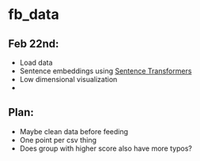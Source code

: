 # fb_data

## Feb 22nd:
* Load data
* Sentence embeddings using [Sentence Transformers](https://github.com/UKPLab/sentence-transformers)
* Low dimensional visualization
* 

## Plan:
* Maybe clean data before feeding
* One point per csv thing
* Does group with higher score also have more typos?
